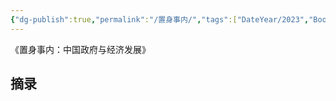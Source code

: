 ```yaml
---
{"dg-publish":true,"permalink":"/置身事内/","tags":["DateYear/2023","Books/Reading"],"noteIcon":""}
---
```


《置身事内：中国政府与经济发展》



## 摘录
